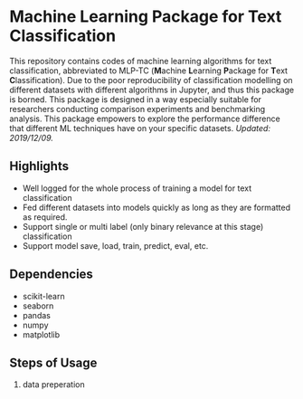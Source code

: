 # Machine Learning Package for Text Classification


This repository contains codes of machine learning algorithms for text classification, abbreviated to MLP-TC (**M**achine **L**earning **P**ackage for **T**ext **C**lassification).
Due to the poor reproducibility of classification modelling on different datasets with different algorithms in Jupyter, and thus this package is borned. This package is designed in a way especially suitable for researchers conducting comparison experiments and benchmarking analysis.
This package empowers to explore the performance difference that different ML techniques have on your specific datasets.  _Updated: 2019/12/09._

## Highlights

- Well logged for the whole process of training a model for text classification 
- Fed different datasets into models quickly as long as they are formatted as required.
- Support single or multi label (only binary relevance at this stage) classification
- Support model save, load, train, predict, eval, etc.
   
## Dependencies

- scikit-learn
- seaborn
- pandas
- numpy
- matplotlib

## Steps of Usage
1. data preperation